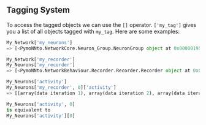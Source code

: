 ## Tagging System

To access the tagged objects we can use the `[]` operator. `['my_tag']` gives you a list of all objects tagged with `my_tag`. Here are some examples:

```python
My_Network['my_neurons']
=> [<PymoNNto.NetworkCore.Neuron_Group.NeuronGroup object at 0x00000195F4878670>]

My_Network['my_recorder']
My_Neurons['my_recorder'] 
=> [<PymoNNto.NetworkBehaviour.Recorder.Recorder.Recorder object at 0x0000021F1B61D5E0>]

My_Neurons['activity']
My_Neurons['my_recorder', 0]['activity']
=> [[array(data iteration 1), array(data iteration 2), array(data iteration 3), ...]]

My_Neurons['activity', 0] 
is equivalent to 
My_Neurons['activity'][0] 
```